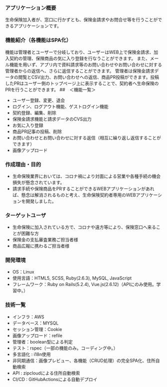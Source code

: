 ### アプリケーション概要
生命保険加入者が、窓口に行かずとも、保険金請求やお問合せ等を行うことができるアプリケーションです。<br>

### 機能紹介（各機能はSPA化）
機能は管理者とユーザーで分岐しており、ユーザーはWEB上で保険金請求、加入契約の管理、保険商品の気に入り登録を行なうことができます。
また、メール機能を用いず、アプリ内で資料請求等のお問い合わせやお問い合わせに対する管理者からの返信へ、さらに返信することができます。
管理者は保険金請求データの閲覧とCSV出力、お問い合わせへの返信、商品PR投稿ができます。投稿したPRはユーザー側のトップページ上に表示することで、契約者へ生命保険のPRを行うことができます。
##　＜機能一覧＞
- ユーザー登録、変更、退会
- ログイン、ログアウト機能、ゲストログイン機能
- 契約登録、編集、削除
- 保険金請求機能と請求データのCVS出力
- お気に入り登録
- 商品PR記事の投稿、削除
- お問い合わせとお問い合わせに対する返信（相互に繰り返し返信することができます）
- 画像アップロード


### 作成理由・目的
- 生命保険業界においては、コロナ禍により対面による営業や各種手続の機会損失が懸念されています。
- 請求手続や保険商品をPRすることができるWEBアプリケーションがあれば、懸念は解消されるものと考え、生命保険契約者専用のWEBアプリケーションを開発しました。

### ターゲットユーザ
- 生命保険に加入されている方で、コロナや遠方等により、保険窓口へ来ることが困難な方
- 保険金の支払審査業務ご担当者様
- 商品広報に携わるご担当者様


### 開発環境
- OS：Linux
- 使用言語：HTML5, SCSS, Ruby(2.6.3), MySQL, JavaScript
- フレームワーク：Ruby on Rails(5.2.4), Vue.js(2.6.12)（APIにのみ使用。学習中。）

### 技術一覧
- インフラ：AWS
- データベース：MYSQL
- セッション管理：Cookie
- 画像アップロード：refile
- 管理者：boolean型による判定
- テスト：rspec（一部の機能のみ。コーディング中。）
- 多言語化 : i18n使用
- 非同期通信：画像プレビュー、各機能（CRUD処理）の完全SPA化、住所自動検索
- API : zipcloudによる住所自動検索
- CI/CD : GitHubActionsによる自動デプロイ

